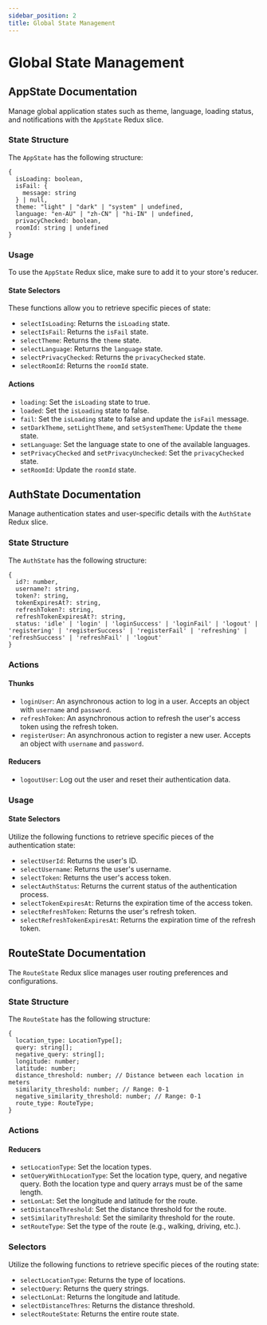 ```yaml
---
sidebar_position: 2
title: Global State Management
---
```

# Global State Management
## AppState Documentation

Manage global application states such as theme, language, loading status, and notifications with the `AppState` Redux slice.

### **State Structure**

The `AppState` has the following structure:

```
{
  isLoading: boolean,
  isFail: {
    message: string
  } | null,
  theme: "light" | "dark" | "system" | undefined,
  language: "en-AU" | "zh-CN" | "hi-IN" | undefined,
  privacyChecked: boolean,
  roomId: string | undefined
}
```

### Usage

To use the `AppState` Redux slice, make sure to add it to your store's reducer.

#### State Selectors

These functions allow you to retrieve specific pieces of state:

- `selectIsLoading`: Returns the `isLoading` state.
- `selectIsFail`: Returns the `isFail` state.
- `selectTheme`: Returns the `theme` state.
- `selectLanguage`: Returns the `language` state.
- `selectPrivacyChecked`: Returns the `privacyChecked` state.
- `selectRoomId`: Returns the `roomId` state.

#### Actions

- `loading`: Set the `isLoading` state to true.
- `loaded`: Set the `isLoading` state to false.
- `fail`: Set the `isLoading` state to false and update the `isFail` message.
- `setDarkTheme`, `setLightTheme`, and `setSystemTheme`: Update the `theme` state.
- `setLanguage`: Set the language state to one of the available languages.
- `setPrivacyChecked` and `setPrivacyUnchecked`: Set the `privacyChecked` state.
- `setRoomId`: Update the `roomId` state.

## AuthState Documentation

Manage authentication states and user-specific details with the `AuthState` Redux slice.

### **State Structure**

The `AuthState` has the following structure:

```
{
  id?: number,
  username?: string,
  token?: string,
  tokenExpiresAt?: string,
  refreshToken?: string,
  refreshTokenExpiresAt?: string,
  status: 'idle' | 'login' | 'loginSuccess' | 'loginFail' | 'logout' | 'registering' | 'registerSuccess' | 'registerFail' | 'refreshing' | 'refreshSuccess' | 'refreshFail' | 'logout'
}
```

### **Actions**

#### Thunks

- `loginUser`: An asynchronous action to log in a user. Accepts an object with `username` and `password`.
- `refreshToken`: An asynchronous action to refresh the user's access token using the refresh token.
- `registerUser`: An asynchronous action to register a new user. Accepts an object with `username` and `password`.

#### Reducers

- `logoutUser`: Log out the user and reset their authentication data.

### **Usage**

#### State Selectors

Utilize the following functions to retrieve specific pieces of the authentication state:

- `selectUserId`: Returns the user's ID.
- `selectUsername`: Returns the user's username.
- `selectToken`: Returns the user's access token.
- `selectAuthStatus`: Returns the current status of the authentication process.
- `selectTokenExpiresAt`: Returns the expiration time of the access token.
- `selectRefreshToken`: Returns the user's refresh token.
- `selectRefreshTokenExpiresAt`: Returns the expiration time of the refresh token.

## RouteState Documentation

The `RouteState` Redux slice manages user routing preferences and configurations.

### **State Structure**

The `RouteState` has the following structure:

```
{
  location_type: LocationType[];
  query: string[];
  negative_query: string[];
  longitude: number;
  latitude: number;
  distance_threshold: number; // Distance between each location in meters
  similarity_threshold: number; // Range: 0-1
  negative_similarity_threshold: number; // Range: 0-1
  route_type: RouteType;
}
```

### **Actions**

#### Reducers

- `setLocationType`: Set the location types.
- `setQueryWithLocationType`: Set the location type, query, and negative query. Both the location type and query arrays must be of the same length.
- `setLonLat`: Set the longitude and latitude for the route.
- `setDistanceThreshold`: Set the distance threshold for the route.
- `setSimilarityThreshold`: Set the similarity threshold for the route.
- `setRouteType`: Set the type of the route (e.g., walking, driving, etc.).

### **Selectors**

Utilize the following functions to retrieve specific pieces of the routing state:

- `selectLocationType`: Returns the type of locations.
- `selectQuery`: Returns the query strings.
- `selectLonLat`: Returns the longitude and latitude.
- `selectDistanceThres`: Returns the distance threshold.
- `selectRouteState`: Returns the entire route state.
